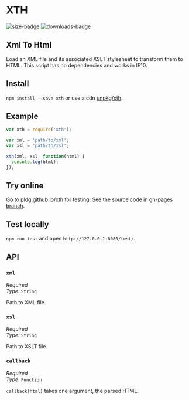 # XTH

![size-badge](https://img.shields.io/github/size/pldg/xth/xth.min.js.svg)
![downloads-badge](https://img.shields.io/npm/dt/xth.svg)

## Xml To Html

Load an XML file and its associated XSLT stylesheet to transform them to HTML. This script has no dependencies and works in IE10.

## Install

`npm install --save xth` or use a cdn [unpkg/xth](https://unpkg.com/xth/xth.min.js).

## Example

```js
var xth = require('xth');

var xml = 'path/to/xml';
var xsl = 'path/to/xsl';

xth(xml, xsl, function(html) {
  console.log(html);
});
```

## Try online

Go to [pldg.github.io/xth](https://pldg.github.io/xth/) for testing. See the source code in [gh-pages branch](/pldg/xth/tree/gh-pages/).

## Test locally

`npm run test` and open `http://127.0.0.1:8080/test/`.

## API

### `xml`

*Required* <br>
*Type:* `String`

Path to XML file.

### `xsl`

*Required* <br>
*Type:* `String`

Path to XSLT file.

### `callback`

*Required* <br>
*Type:* `Function`

`callback(html)` takes one argument, the parsed HTML.

